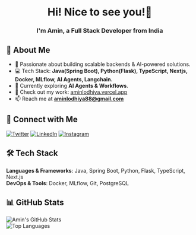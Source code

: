 <h1 align="center">Hi! Nice to see you!👋</h1>
<h3 align="center">I'm Amin, a Full Stack Developer from India</h3>

## 🚀 About Me  
- 🔹 Passionate about building scalable backends & AI-powered solutions.  
- 💻 Tech Stack: **Java(Spring Boot), Python(Flask), TypeScript, Nextjs, Docker, MLflow, AI Agents, Langchain.**
- 🌱 Currently exploring **AI Agents & Workflows**.  
- 📂 Check out my work: [aminlodhiya.vercel.app](https://aminlodhiya.vercel.app/)  
- 📫 Reach me at **aminlodhiya88@gmail.com**  

## 📍 Connect with Me  
[![Twitter](https://img.shields.io/badge/Twitter-1DA1F2?logo=twitter&style=for-the-badge&logoColor=white)](https://twitter.com/aminlodhiya)  [![LinkedIn](https://img.shields.io/badge/LinkedIn-0077B5?logo=linkedin&style=for-the-badge&logoColor=white)](https://linkedin.com/in/aminlodhiya)  [![Instagram](https://img.shields.io/badge/Instagram-E4405F?logo=instagram&style=for-the-badge&logoColor=white)](https://instagram.com/aminlodhiya07)  

## 🛠️ Tech Stack  
**Languages & Frameworks**: Java, Spring Boot, Python, Flask, TypeScript, Next.js  
**DevOps & Tools**: Docker, MLflow, Git, PostgreSQL  

## 📊 GitHub Stats  
![Amin's GitHub Stats](https://github-readme-stats.vercel.app/api?username=aminlodhiya&show_icons=true&theme=dark)  
![Top Languages](https://github-readme-stats.vercel.app/api/top-langs?username=aminlodhiya&layout=compact&theme=dark)  
